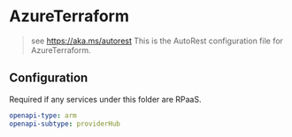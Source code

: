 # AzureTerraform

> see https://aka.ms/autorest
> This is the AutoRest configuration file for AzureTerraform.

## Configuration

Required if any services under this folder are RPaaS.

```yaml
openapi-type: arm
openapi-subtype: providerHub
```
